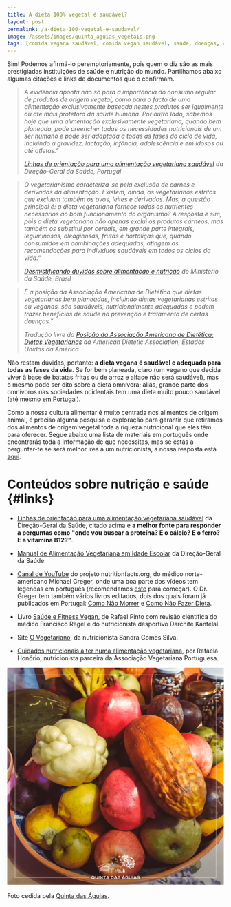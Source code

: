 ```yaml
---
title: A dieta 100% vegetal é saudável?
layout: post
permalink: /a-dieta-100-vegetal-e-saudavel/
image: /assets/images/quinta_aguias_vegetais.png
tags: [comida vegana saudável, comida vegan saudável, saúde, doenças, carências, vitaminas, proteína, nutrição]
---
```


Sim! Podemos afirmá-lo peremptoriamente, pois quem o diz são as mais prestigiadas instituições de saúde e nutrição do mundo. Partilhamos abaixo algumas citações e links de documentos que o confirmam.

<blockquote>
  <p>
    <em>A evidência aponta não só para a importância do consumo regular de produtos de origem vegetal, como para o facto de uma alimentação exclusivamente baseada nestes produtos ser igualmente ou até mais protetora da saúde humana. Por outro lado, sabemos hoje que uma alimentação exclusivamente vegetariana, quando bem planeada, pode preencher todas as necessidades nutricionais de um ser humano e pode ser adaptada a todas as fases do ciclo de vida, incluindo a gravidez, lactação, infância, adolescência e em idosos ou até atletas.&#8221;</em>
  </p>
  
  <cite><a href="https://nutrimento.pt/activeapp/wp-content/uploads/2015/07/Linhas-de-Orienta%c3%a7%c3%a3o-para-uma-Alimenta%c3%a7%c3%a3o-Vegetariana-Saud%c3%a1vel.pdf">Linhas de orientação para uma alimentação vegetariana saudável</a> da Direção-Geral da Saúde, Portugal</cite>
</blockquote>

<blockquote>
  <p>
    <em>O vegetarianismo caracteriza-se pela exclusão de carnes e derivados da alimentação. Existem, ainda, os vegetarianos estritos que excluem também os ovos, leites e derivados. Mas, a questão principal é: a dieta vegetariana fornece todos os nutrientes necessários ao bom funcionamento do organismo? A resposta é sim, pois a dieta vegetariana não apenas exclui os produtos cárneos, mas também os substitui por cereais, em grande parte integrais, leguminosas, oleaginosas, frutas e hortaliças que, quando consumidos em combinações adequadas, atingem as recomendações para indivíduos saudáveis em todos os ciclos da vida.&#8221;</em>
  </p>
  
  <cite><a href="https://bvsms.saude.gov.br/bvs/publicacoes/desmistificando_duvidas_sobre_alimenta%C3%A7%C3%A3o_nutricao.pdf">Desmistificando dúvidas sobre alimentação e nutrição</a> do Ministério da Saúde, Brasil</cite>
</blockquote>

<blockquote>
  <p>
    <em>É a posição da Associação Americana de Dietética que dietas vegetarianas bem planeadas, incluindo dietas vegetarianas estritas ou veganas, são saudáveis, nutricionalmente adequadas e podem trazer benefícios de saúde na prevenção e tratamento de certas doenças.&#8221;</em>
  </p>
  
  <cite>Tradução livre da <a href="https://www.sciencedirect.com/science/article/abs/pii/S0002822309007007">Posição da Associação Americana de Dietética: Dietas Vegetarianas</a> da American Dietetic Association, Estados Unidos da América</cite>
</blockquote>

Não restam dúvidas, portanto: **a dieta vegana é saudável e adequada para todas as fases da vida**. Se for bem planeada, claro (um vegano que decida viver à base de batatas fritas ou de arroz e alface não será saudável), mas o mesmo pode ser dito sobre a dieta omnívora; aliás, grande parte dos omnívoros nas sociedades ocidentais tem uma dieta muito pouco saudável (até mesmo <a href="https://www.publico.pt/2017/03/16/sociedade/noticia/portugueses-comem-muita-carne-e-abusam-do-acucar-1765365" data-type="URL" data-id="https://www.publico.pt/2017/03/16/sociedade/noticia/portugueses-comem-muita-carne-e-abusam-do-acucar-1765365">em Portugal</a>).

Como a nossa cultura alimentar é muito centrada nos alimentos de origem animal, é preciso alguma pesquisa e exploração para garantir que retiramos dos alimentos de origem vegetal toda a riqueza nutricional que eles têm para oferecer. Segue abaixo uma lista de materiais em português onde encontrarás toda a informação de que necessitas, mas se estás a perguntar-te se será melhor ires a um nutricionista, a nossa resposta está [aqui](/ao-tornar-me-vegano-preciso-de-ir-a-um-nutricionista/).

# Conteúdos sobre nutrição e saúde {#links}

* [Linhas de orientação para uma alimentação vegetariana saudável](https://nutrimento.pt/activeapp/wp-content/uploads/2015/07/Linhas-de-Orienta%c3%a7%c3%a3o-para-uma-Alimenta%c3%a7%c3%a3o-Vegetariana-Saud%c3%a1vel.pdf) da Direção-Geral da Saúde, citado acima e **a melhor fonte para responder a perguntas como "onde vou buscar a proteína? E o cálcio? E o ferro? E a vitamina B12?"**.

* [Manual de Alimentação Vegetariana em Idade Escolar](https://nutrimento.pt/activeapp/wp-content/uploads/2016/04/Alimenta%c3%a7%c3%a3o-Vegetariana-em-Idade-Escolar-.pdf) da Direção-Geral da Saúde.

* [Canal de YouTube](https://www.youtube.com/channel/UCddn8dUxYdgJz3Qr5mjADtA) do projeto nutritionfacts.org, do médico norte-americano Michael Greger, onde uma boa parte dos vídeos tem legendas em português (recomendamos [este](https://www.youtube.com/watch?v=30gEiweaAVQ&cc_load_policy=1&cc_lang_pref=pt) para começar). O Dr. Greger tem também vários livros editados, dois dos quais foram já publicados em Portugal: [Como Não Morrer](http://luadepapel.pt/pt/saude/como-nao-morrer/) e [Como Não Fazer Dieta](http://luadepapel.pt/pt/saude/como-nao-fazer-dieta/).

* Livro [Saúde e Fitness Vegan](https://www.primebooks.pt/produto/saude-fitness-vegan), de Rafael Pinto com revisão científica do médico Francisco Regel e do nutricionista desportivo Darchite Kantelal.

* Site [O Vegetariano](http://ovegetariano.pt), da nutricionista Sandra Gomes Silva.

* [Cuidados nutricionais a ter numa alimentação vegetariana](https://veggiekit.pt/cuidados-nutricionais-a-ter-numa-alimentacao-vegetariana/), por Rafaela Honório, nutricionista parceira da Associação Vegetariana Portuguesa.

![[Foto de frutas e legumes da Quinta das Águias]](/assets/images/quinta_aguias_vegetais.png "Frutas e legumes da Quinta das Águias")
<div class="img-caption">Foto cedida pela <a href="https://www.facebook.com/associacaoquintadasaguias/photos/2578403615585394">Quinta das Águias</a>.</div>
